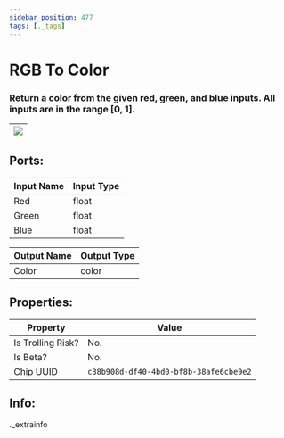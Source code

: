 ```yaml
---
sidebar_position: 477
tags: [._tags]
---
```


# RGB To Color


### Return a color from the given red, green, and blue inputs. All inputs are in the range [0, 1].

| ![](https://images-ext-2.discordapp.net/external/MPmIaQzlEPmgGWlgi-WxBBXt0Bjv_zWPkg1y1f_sy3s/https/www.recroomcircuits.com/image/circuit/absolute-value?width=206&height=108) |
|-----|

## Ports:

| Input Name | Input Type |
|-----------|-----------|
| Red | float |
| Green | float |
| Blue | float |

| Output Name | Output Type |
|-----------|-----------|
| Color | color |

## Properties:

| Property  | Value |
|-------------------|-----------|
| Is Trolling Risk? | No. |
| Is Beta? | No. |
| Chip UUID | `c38b908d-df40-4bd0-bf8b-38afe6cbe9e2` |

## Info:
._extrainfo